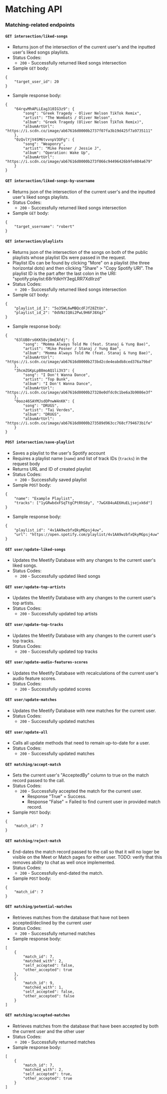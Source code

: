 # Matching API

### Matching-related endpoints
#### `GET intersection/liked-songs`
- Returns json of the intersection of the current user's and the inputted user's liked songs playlists.
- Status Codes:
    - `200` - Successfully returned liked songs intersection
- Sample `GET` body:
```
{
    "target_user_id": 20
}
```
- Sample response body:
```
{
    "64rqvMhAPLLEag310IG3z9": {
        "song": "Greek Tragedy - Oliver Nelson TikTok Remix",
        "artist": "The Wombats / Oliver Nelson",
        "album": "Greek Tragedy (Oliver Nelson TikTok Remix)",
        "albumArtUrl": "https://i.scdn.co/image/ab67616d0000b2737f07fa3b19d425f7a9735111"
    },
    "0zQvlYjV4SM6tvvnpV3OFg": {
        "song": "Weaponry",
        "artist": "Mike Posner / Jessie J",
        "album": "Operation: Wake Up",
        "albumArtUrl": "https://i.scdn.co/image/ab67616d0000b273f066c94496426b9fe804a679"
    }
}
```

#### `GET intersection/liked-songs-by-username`
- Returns json of the intersection of the current user's and the inputted user's liked songs playlists.
- Status Codes:
    - `200` - Successfully returned liked songs intersection
- Sample `GET` body:
```
{
    "target_username": "robert"
}
```

#### `GET intersection/playlists`
- Returns json of the intersection of the songs on both of the public playlists whose playlist IDs were passed in the request. 
- Playlist IDs can be found by clicking "More" on a playlist (the three horizontal dots) and then clicking "Share" > "Copy Spotify URI". The playlist ID is the part after the last colon in the URI: "spotify:playlist:68rYdkHY3egLRR7XdIIrzd"
- Status Codes:
    - `200` - Successfully returned liked songs intersection
- Sample `GET` body:
```
{
    "playlist_id_1": "5o35WL6wMBQcdFJf28ZtUn",
    "playlist_id_2": "0dVNzIQ0i2PwL9H6FJ8XqJ"
}
```
- Sample response body:
```
{
    "63lUB0rs6KK58vj8mEAfdj": {
        "song": "Momma Always Told Me (feat. Stanaj & Yung Bae)",
        "artist": "Mike Posner / Stanaj / Yung Bae",
        "album": "Momma Always Told Me (feat. Stanaj & Yung Bae)",
        "albumArtUrl": "https://i.scdn.co/image/ab67616d0000b273bd2cde4eabdb8ced376a79bd"
    },
    "3hcmZGKpLpB8moAQ1li3V3": {
        "song": "I Don't Wanna Dance",
        "artist": "Top Bunk",
        "album": "I Don't Wanna Dance",
        "albumArtUrl": "https://i.scdn.co/image/ab67616d0000b27328e0dfdc0c1be6a3b9086e3f"
    },
    "0ooz46SAYMJsdOPnwW4nKK": {
        "song": "DRUGS",
        "artist": "Tai Verdes",
        "album": "DRUGS",
        "albumArtUrl": "https://i.scdn.co/image/ab67616d0000b273589d963cc768cf794673b1fe"
    }
}
```

#### `POST intersection/save-playlist`
- Saves a playlist to the user's Spotify account
- Requires a playlist name (`name`) and list of track IDs (`tracks`) in the request body
- Returns URL and ID of created playlist
- Status Codes:
    - `200` - Successfully saved playlist
- Sample `POST` body:
```
{
    "name": "Example Playlist",
    "tracks": ["1yGRwbdxFSqTtgCPtRhS8y", "7wGX84uAE6HuELjsejxk6d"]
}
```
- Sample response body:
```
{
    "playlist_id": "4v1AA9wzbfxQkyMGpsj4uw",
    "url": "https://open.spotify.com/playlist/4v1AA9wzbfxQkyMGpsj4uw"
}
```

#### `GET user/update-liked-songs`
- Updates the Meetify Database with any changes to the current user's liked songs.
- Status Codes:
    - `200` - Successfully updated liked songs

#### `GET user/update-top-artists`
- Updates the Meetify Database with any changes to the current user's top artists.
- Status Codes:
    - `200` - Successfully updated top artists

#### `GET user/update-top-tracks`
- Updates the Meetify Database with any changes to the current user's top tracks.
- Status Codes:
    - `200` - Successfully updated top tracks

#### `GET user/update-audio-features-scores`
- Updates the Meetify Database with recalculations of the current user's audio feature scores.
- Status Codes:
    - `200` - Successfully updated scores

#### `GET user/update-matches`
- Updates the Meetify Database with new matches for the current user.
- Status Codes:
    - `200` - Successfully updated matches
    
#### `GET user/update-all`
- Calls all update methods that need to remain up-to-date for a user.
- Status Codes:
    - `200` - Successfully updated matches

#### `GET matching/accept-match`
- Sets the current user's "AcceptedBy" column to true on the match record passed to the call.
- Status Codes:
    - `200` - Successfully accepted the match for the current user.
        - Response "True" = Success.
        - Response "False" = Failed to find current user in provided match record.
- Sample `POST` body:
```
{
    "match_id": 7
}
```

#### `GET matching/reject-match`
- End-dates the match record passed to the call so that it will no loger be visible on the Meet or Match pages for either user. TODO: verify that this removes ability to chat as well once implemented.
- Status Codes:
    - `200` - Successfully end-dated the match.
- Sample `POST` body:
```
{
    "match_id": 7
}
```

#### `GET matching/potential-matches`
- Retrieves matches from the database that have not been accepted/declined by the current user
- Status Codes:
    - `200` - Successfully returned matches
- Sample response body:
```
[
    {
        "match_id": 7,
        "matched_with": 2,
        "self_accepted": false,
        "other_accepted": true
    },
    {
        "match_id": 9,
        "matched_with": 1,
        "self_accepted": false,
        "other_accepted": false
    }
]
```

#### `GET matching/accepted-matches`
- Retrieves matches from the database that have been accepted by both the current user and the other user
- Status Codes:
    - `200` - Successfully returned matches
- Sample response body:
```
[
    {
        "match_id": 7,
        "matched_with": 2,
        "self_accepted": true,
        "other_accepted": true
    }
]
```